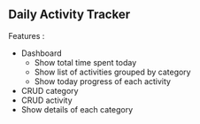 ## Daily Activity Tracker

Features :
- Dashboard 
  - Show total time spent today
  - Show list of activities grouped by category
  - Show today progress of each activity
- CRUD category
- CRUD activity
- Show details of each category